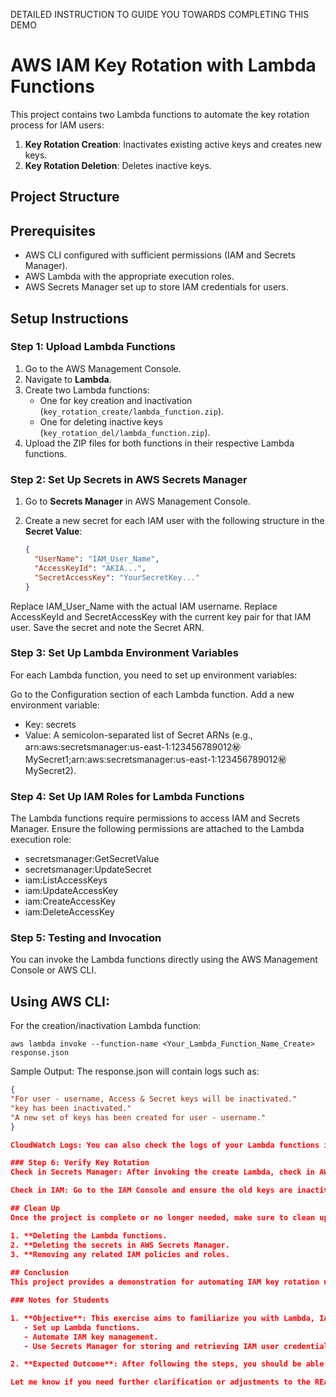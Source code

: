 DETAILED INSTRUCTION TO GUIDE YOU TOWARDS COMPLETING THIS DEMO

# AWS IAM Key Rotation with Lambda Functions

This project contains two Lambda functions to automate the key rotation process for IAM users:
1. **Key Rotation Creation**: Inactivates existing active keys and creates new keys.
2. **Key Rotation Deletion**: Deletes inactive keys.

## Project Structure

## Prerequisites

- AWS CLI configured with sufficient permissions (IAM and Secrets Manager).
- AWS Lambda with the appropriate execution roles.
- AWS Secrets Manager set up to store IAM credentials for users.

## Setup Instructions

### Step 1: Upload Lambda Functions

1. Go to the AWS Management Console.
2. Navigate to **Lambda**.
3. Create two Lambda functions:
   - One for key creation and inactivation (`key_rotation_create/lambda_function.zip`).
   - One for deleting inactive keys (`key_rotation_del/lambda_function.zip`).
4. Upload the ZIP files for both functions in their respective Lambda functions.

### Step 2: Set Up Secrets in AWS Secrets Manager

1. Go to **Secrets Manager** in AWS Management Console.
2. Create a new secret for each IAM user with the following structure in the **Secret Value**:

   ```json
   {
     "UserName": "IAM_User_Name",
     "AccessKeyId": "AKIA...",
     "SecretAccessKey": "YourSecretKey..."
   }

Replace IAM_User_Name with the actual IAM username.
Replace AccessKeyId and SecretAccessKey with the current key pair for that IAM user.
Save the secret and note the Secret ARN.

### Step 3: Set Up Lambda Environment Variables
For each Lambda function, you need to set up environment variables:

Go to the Configuration section of each Lambda function.
Add a new environment variable:
- Key: secrets
- Value: A semicolon-separated list of Secret ARNs (e.g., arn:aws:secretsmanager:us-east-1:123456789012:secret:MySecret1;arn:aws:secretsmanager:us-east-1:123456789012:secret:MySecret2).

### Step 4: Set Up IAM Roles for Lambda Functions
The Lambda functions require permissions to access IAM and Secrets Manager. Ensure the following permissions are attached to the Lambda execution role:

- secretsmanager:GetSecretValue
- secretsmanager:UpdateSecret
- iam:ListAccessKeys
- iam:UpdateAccessKey
- iam:CreateAccessKey
- iam:DeleteAccessKey

### Step 5: Testing and Invocation
You can invoke the Lambda functions directly using the AWS Management Console or AWS CLI.

## Using AWS CLI:

For the creation/inactivation Lambda function:

`aws lambda invoke --function-name <Your_Lambda_Function_Name_Create> response.json`

Sample Output: The response.json will contain logs such as:

```json
{
"For user - username, Access & Secret keys will be inactivated."
"key has been inactivated."
"A new set of keys has been created for user - username."
}

CloudWatch Logs: You can also check the logs of your Lambda functions in CloudWatch for detailed output.

### Step 6: Verify Key Rotation
Check in Secrets Manager: After invoking the create Lambda, check in AWS Secrets Manager to see if the secret has been updated with new key details.

Check in IAM: Go to the IAM Console and ensure the old keys are inactivated, new keys are created, and inactive keys are deleted.

## Clean Up
Once the project is complete or no longer needed, make sure to clean up the resources by:

1. **Deleting the Lambda functions.
2. **Deleting the secrets in AWS Secrets Manager.
3. **Removing any related IAM policies and roles.
   
## Conclusion
This project provides a demonstration for automating IAM key rotation using Lambda functions and AWS Secrets Manager. You can extend it by scheduling these Lambda functions using Amazon CloudWatch Events to periodically rotate IAM keys for your users.

### Notes for Students

1. **Objective**: This exercise aims to familiarize you with Lambda, IAM, and Secrets Manager services in AWS. You will:
   - Set up Lambda functions.
   - Automate IAM key management.
   - Use Secrets Manager for storing and retrieving IAM user credentials.

2. **Expected Outcome**: After following the steps, you should be able to invoke the Lambda functions to rotate IAM keys and delete inactive ones. You can also monitor logs in CloudWatch to verify that the key rotation was successful.

Let me know if you need further clarification or adjustments to the README file!

